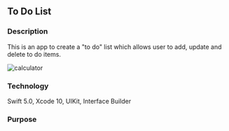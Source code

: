 ## To Do List

### Description

This is an app to create a "to do" list which allows user to add, update and delete to do items.

![calculator](https://user-images.githubusercontent.com/44620966/54077985-44460080-4286-11e9-9224-7533da84bf43.png)

### Technology

Swift 5.0, Xcode 10, UIKit, Interface Builder

### Purpose

